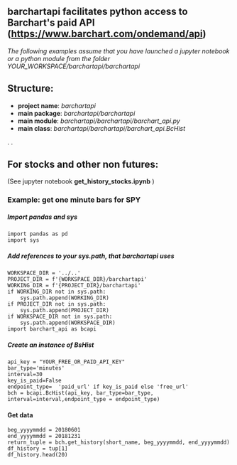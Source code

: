## barchartapi facilitates python access to Barchart's paid API (https://www.barchart.com/ondemand/api)
*The following examples  assume that you have launched a jupyter notebook or a python module from the folder YOUR_WORKSPACE/barchartapi/barchartapi*


## Structure:
* **project name**: *barchartapi*
* **main package**: *barchartapi/barchartapi*
* **main module**: *barchartapi/barchartapi/barchart_api.py*
* **main class**: *barchartapi/barchartapi/barchart_api.BcHist*

.
.

 
## For stocks and other non futures:  
(See jupyter notebook **get_history_stocks.ipynb** )

### Example: get one minute bars for SPY  

##### Import pandas and sys  
```
import pandas as pd
import sys
```

##### Add references to your sys.path, that barchartapi uses
```
WORKSPACE_DIR = '../..' 
PROJECT_DIR = f'{WORKSPACE_DIR}/barchartapi' 
WORKING_DIR = f'{PROJECT_DIR}/barchartapi' 
if WORKING_DIR not in sys.path:
    sys.path.append(WORKING_DIR)
if PROJECT_DIR not in sys.path:
    sys.path.append(PROJECT_DIR)
if WORKSPACE_DIR not in sys.path:
    sys.path.append(WORKSPACE_DIR)
import barchart_api as bcapi
```

##### Create an instance of BsHist
```
api_key = "YOUR_FREE_OR_PAID_API_KEY"
bar_type='minutes'
interval=30
key_is_paid=False
endpoint_type=  'paid_url' if key_is_paid else 'free_url'
bch = bcapi.BcHist(api_key, bar_type=bar_type, interval=interval,endpoint_type = endpoint_type)
```

#### Get data
```
beg_yyyymmdd = 20180601
end_yyyymmdd = 20181231
return_tuple = bch.get_history(short_name, beg_yyyymmdd, end_yyyymmdd)
df_history = tup[1]
df_history.head(20)
```




